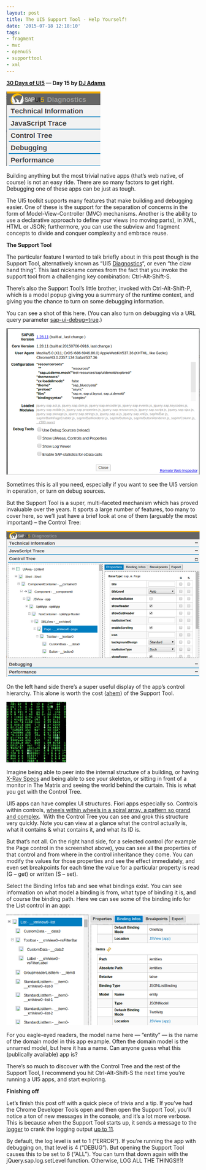 ```yaml
---
layout: post
title: The UI5 Support Tool - Help Yourself!
date: '2015-07-18 12:18:10'
tags:
- fragment
- mvc
- openui5
- supporttool
- xml
---
```


**[30 Days of UI5](/2015/07/04/30-days-of-ui5/) &mdash; Day 15 by [DJ Adams](//qmacro.org/about/)**

![part of the Support Tool Menu](/content/images/2018/02/Screenshot-2015-07-18-at-12.12.33.png)

Building anything but the most trivial native apps (that’s web native, of course) is not an easy ride. There are so many factors to get right. Debugging one of these apps can be just as tough.

The UI5 toolkit supports many features that make building and debugging easier. One of these is the support for the separation of concerns in the form of Model-View-Controller (MVC) mechanisms. Another is the ability to use a declarative approach to define your views (no moving parts), in XML, HTML or JSON; furthermore, you can use the subview and fragment concepts to divide and conquer complexity and embrace reuse.

**The Support Tool**

The particular feature I wanted to talk briefly about in this post though is the Support Tool, alternatively known as “UI5 [Diagnostics](https://openui5.hana.ondemand.com/#docs/guide/6ec18e80b0ce47f290bc2645b0cc86e6.html)“, or even “the claw hand thing”. This last nickname comes from the fact that you invoke the support tool from a challenging key combination: Ctrl-Alt-Shift-S.

There’s also the Support Tool’s little brother, invoked with Ctrl-Alt-Shift-P, which is a model popup giving you a summary of the runtime context, and giving you the chance to turn on some debugging information.

You can see a shot of this here. (You can also turn on debugging via a URL query parameter [sap-ui-debug=true](https://openui5.hana.ondemand.com/#docs/guide/c9b0f8cca852443f9b8d3bf8ba5626ab.html).)

![the Support Tool's little brother](/content/images/2018/02/Screenshot-2015-07-18-at-12.15.31.png)

Sometimes this is all you need, especially if you want to see the UI5 version in operation, or turn on debug sources.

But the Support Tool is a super, multi-faceted mechanism which has proved invaluable over the years. It sports a large number of features, too many to cover here, so we’ll just have a brief look at one of them (arguably the most important) – the Control Tree:

![the control tree](/content/images/2018/02/Screenshot-2015-07-18-at-12.23.12.png)

On the left hand side there’s a super useful display of the app’s control hierarchy. This alone is worth the cost ([ahem](http://openui5.org/)) of the Support Tool.

![The Matrix](/content/images/2018/02/Screenshot-2015-07-18-at-12.39.15.png)

Imagine being able to peer into the internal structure of a building, or having [X-Ray Specs](https://en.wikipedia.org/wiki/X-Ray_Spex) and being able to see your skeleton, or sitting in front of a monitor in The Matrix and seeing the world behind the curtain. This is what you get with the Control Tree.

UI5 apps can have complex UI structures. Fiori apps especially so. Controls within controls, [wheels within wheels in a spiral array, a pattern so grand and complex](http://www.azlyrics.com/lyrics/rush/naturalscience.html).  With the Control Tree you can see and grok this structure very quickly. Note you can view at a glance what the control actually is, what it contains & what contains it, and what its ID is.

But that’s not all. On the right hand side, for a selected control (for example the Page control in the screenshot above), you can see all the properties of that control and from where in the control inheritance they come. You can modify the values for those properties and see the effect immediately, and even set breakpoints for each time the value for a particular property is read (G – get) or written (S – set).

Select the Binding Infos tab and see what bindings exist. You can see information on what model a binding is from, what type of binding it is, and of course the binding path. Here we can see some of the binding info for the List control in an app:

![binding info for List control](/content/images/2018/02/Screenshot-2015-07-18-at-12.50.26.png)

For you eagle-eyed readers, the model name here — “entity” — is the name of the domain model in this app example. Often the domain model is the unnamed model, but here it has a name. Can anyone guess what this (publically available) app is?

There’s so much to discover with the Control Tree and the rest of the Support Tool, I recommend you hit Ctrl-Alt-Shift-S the next time you’re running a UI5 apps, and start exploring.

**Finishing off**

Let’s finish this post off with a quick piece of trivia and a tip. If you’ve had the Chrome Developer Tools open and then open the Support Tool, you’ll notice a ton of new messages in the console, and it’s a lot more verbose. This is because when the Support Tool starts up, it sends a message to the [logger](https://openui5.hana.ondemand.com/#docs/api/symbols/jQuery.sap.log.html) to crank the logging output [up to 11](https://en.wikipedia.org/wiki/Up_to_eleven).

By default, the log level is set to 1 (“ERROR”). If you’re running the app with debugging on, that level is 4 (“DEBUG”). But opening the Support Tool causes this to be set to 6 (“ALL”). You can turn that down again with the jQuery.sap.log.setLevel function. Otherwise, LOG ALL THE THINGS!!1!

 


